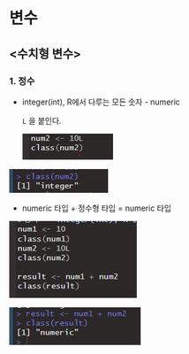 # 변수



## <수치형 변수>

### 1. 정수

* integer(int), R에서 다루는 모든 숫자 - numeric

  `L` 을 붙인다.

  ![image-20200321131528235](images/image-20200321131528235.png)

![image-20200321131553143](images/image-20200321131553143.png)



* numeric 타입 + 정수형 타입 = numeric 타입

![image-20200321131619287](images/image-20200321131619287.png)

![image-20200321131628585](images/image-20200321131628585.png)